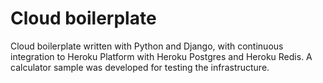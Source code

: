 # Cloud boilerplate

Cloud boilerplate written with Python and Django, with continuous integration to Heroku Platform with Heroku Postgres and Heroku Redis. A calculator sample was developed for testing the infrastructure.
